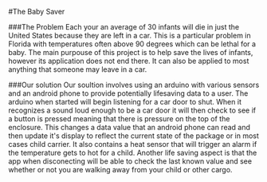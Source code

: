 #The Baby Saver

###The Problem
Each your an average of 30 infants will die in just the United States because they are left in a car. This is a particular problem in Florida with temperatures often above 90 degrees which can be lethal for a baby. The main purpouse of this project is to help save the lives of infants, however its application does not end there. It can also be applied to most anything that someone may leave in a car.

###Our solution
Our soultion involves using an arduino with various sensors and an android phone to provide potentially lifesaving data to a user. The arduino when started will begin listening for a car door to shut. When it recognizes a sound loud enough to be a car door it will then check to see if a button is pressed meaning that there is pressure on the top of the enclosure. This changes a data value that an android phone can read and then update it's display to reflect the current state of the package or in most cases child carrier. It also contains a heat sensor that will trigger an alarm if the temperature gets to hot for a child. Another life saving aspect is that the app when disconecting will be able to check the last known value and see whether or not you are walking away from your child or other cargo.

